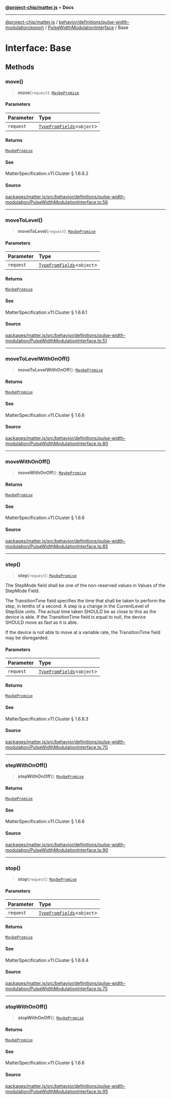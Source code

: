 [**@project-chip/matter.js**](../../../../../../../README.md) • **Docs**

***

[@project-chip/matter.js](../../../../../../../modules.md) / [behavior/definitions/pulse-width-modulation/export](../../../README.md) / [PulseWidthModulationInterface](../README.md) / Base

# Interface: Base

## Methods

### move()

> **move**(`request`): [`MaybePromise`](../../../../../../../util/export/README.md#maybepromiset)

#### Parameters

| Parameter | Type |
| :------ | :------ |
| `request` | [`TypeFromFields`](../../../../../../../tlv/export/README.md#typefromfieldsf)\<`object`\> |

#### Returns

[`MaybePromise`](../../../../../../../util/export/README.md#maybepromiset)

#### See

MatterSpecification.v11.Cluster § 1.6.6.2

#### Source

[packages/matter.js/src/behavior/definitions/pulse-width-modulation/PulseWidthModulationInterface.ts:56](https://github.com/project-chip/matter.js/blob/7a8cbb56b87d4ccf34bec5a9a95ab40a1711324f/packages/matter.js/src/behavior/definitions/pulse-width-modulation/PulseWidthModulationInterface.ts#L56)

***

### moveToLevel()

> **moveToLevel**(`request`): [`MaybePromise`](../../../../../../../util/export/README.md#maybepromiset)

#### Parameters

| Parameter | Type |
| :------ | :------ |
| `request` | [`TypeFromFields`](../../../../../../../tlv/export/README.md#typefromfieldsf)\<`object`\> |

#### Returns

[`MaybePromise`](../../../../../../../util/export/README.md#maybepromiset)

#### See

MatterSpecification.v11.Cluster § 1.6.6.1

#### Source

[packages/matter.js/src/behavior/definitions/pulse-width-modulation/PulseWidthModulationInterface.ts:51](https://github.com/project-chip/matter.js/blob/7a8cbb56b87d4ccf34bec5a9a95ab40a1711324f/packages/matter.js/src/behavior/definitions/pulse-width-modulation/PulseWidthModulationInterface.ts#L51)

***

### moveToLevelWithOnOff()

> **moveToLevelWithOnOff**(): [`MaybePromise`](../../../../../../../util/export/README.md#maybepromiset)

#### Returns

[`MaybePromise`](../../../../../../../util/export/README.md#maybepromiset)

#### See

MatterSpecification.v11.Cluster § 1.6.6

#### Source

[packages/matter.js/src/behavior/definitions/pulse-width-modulation/PulseWidthModulationInterface.ts:80](https://github.com/project-chip/matter.js/blob/7a8cbb56b87d4ccf34bec5a9a95ab40a1711324f/packages/matter.js/src/behavior/definitions/pulse-width-modulation/PulseWidthModulationInterface.ts#L80)

***

### moveWithOnOff()

> **moveWithOnOff**(): [`MaybePromise`](../../../../../../../util/export/README.md#maybepromiset)

#### Returns

[`MaybePromise`](../../../../../../../util/export/README.md#maybepromiset)

#### See

MatterSpecification.v11.Cluster § 1.6.6

#### Source

[packages/matter.js/src/behavior/definitions/pulse-width-modulation/PulseWidthModulationInterface.ts:85](https://github.com/project-chip/matter.js/blob/7a8cbb56b87d4ccf34bec5a9a95ab40a1711324f/packages/matter.js/src/behavior/definitions/pulse-width-modulation/PulseWidthModulationInterface.ts#L85)

***

### step()

> **step**(`request`): [`MaybePromise`](../../../../../../../util/export/README.md#maybepromiset)

The StepMode field shall be one of the non-reserved values in Values of the StepMode Field.

The TransitionTime field specifies the time that shall be taken to perform the step, in tenths of a second.
A step is a change in the CurrentLevel of StepSize units. The actual time taken SHOULD be as close to this
as the device is able. If the TransitionTime field is equal to null, the device SHOULD move as fast as it is
able.

If the device is not able to move at a variable rate, the TransitionTime field may be disregarded.

#### Parameters

| Parameter | Type |
| :------ | :------ |
| `request` | [`TypeFromFields`](../../../../../../../tlv/export/README.md#typefromfieldsf)\<`object`\> |

#### Returns

[`MaybePromise`](../../../../../../../util/export/README.md#maybepromiset)

#### See

MatterSpecification.v11.Cluster § 1.6.6.3

#### Source

[packages/matter.js/src/behavior/definitions/pulse-width-modulation/PulseWidthModulationInterface.ts:70](https://github.com/project-chip/matter.js/blob/7a8cbb56b87d4ccf34bec5a9a95ab40a1711324f/packages/matter.js/src/behavior/definitions/pulse-width-modulation/PulseWidthModulationInterface.ts#L70)

***

### stepWithOnOff()

> **stepWithOnOff**(): [`MaybePromise`](../../../../../../../util/export/README.md#maybepromiset)

#### Returns

[`MaybePromise`](../../../../../../../util/export/README.md#maybepromiset)

#### See

MatterSpecification.v11.Cluster § 1.6.6

#### Source

[packages/matter.js/src/behavior/definitions/pulse-width-modulation/PulseWidthModulationInterface.ts:90](https://github.com/project-chip/matter.js/blob/7a8cbb56b87d4ccf34bec5a9a95ab40a1711324f/packages/matter.js/src/behavior/definitions/pulse-width-modulation/PulseWidthModulationInterface.ts#L90)

***

### stop()

> **stop**(`request`): [`MaybePromise`](../../../../../../../util/export/README.md#maybepromiset)

#### Parameters

| Parameter | Type |
| :------ | :------ |
| `request` | [`TypeFromFields`](../../../../../../../tlv/export/README.md#typefromfieldsf)\<`object`\> |

#### Returns

[`MaybePromise`](../../../../../../../util/export/README.md#maybepromiset)

#### See

MatterSpecification.v11.Cluster § 1.6.6.4

#### Source

[packages/matter.js/src/behavior/definitions/pulse-width-modulation/PulseWidthModulationInterface.ts:75](https://github.com/project-chip/matter.js/blob/7a8cbb56b87d4ccf34bec5a9a95ab40a1711324f/packages/matter.js/src/behavior/definitions/pulse-width-modulation/PulseWidthModulationInterface.ts#L75)

***

### stopWithOnOff()

> **stopWithOnOff**(): [`MaybePromise`](../../../../../../../util/export/README.md#maybepromiset)

#### Returns

[`MaybePromise`](../../../../../../../util/export/README.md#maybepromiset)

#### See

MatterSpecification.v11.Cluster § 1.6.6

#### Source

[packages/matter.js/src/behavior/definitions/pulse-width-modulation/PulseWidthModulationInterface.ts:95](https://github.com/project-chip/matter.js/blob/7a8cbb56b87d4ccf34bec5a9a95ab40a1711324f/packages/matter.js/src/behavior/definitions/pulse-width-modulation/PulseWidthModulationInterface.ts#L95)
